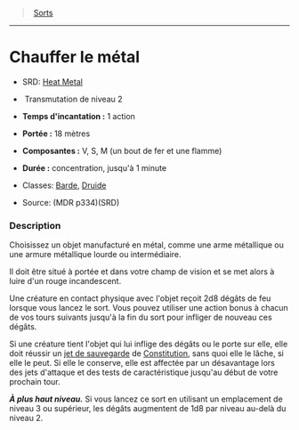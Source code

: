﻿---
!SpellItem
Family: SpellHD
Name: Chauffer le métal
AltName: '[Heat Metal](srd_spells_heat_metal.md)'
Type: Transmutation
Level: 2
CastingTime: 1 action
Range: 18 mètres
Components: V, S, M (un bout de fer et une flamme)
Duration: concentration, jusqu'à 1 minute
Classes: '[Barde](hd_bard.md), [Druide](hd_druid.md)'
Source: (MDR p334)(SRD)
Id: spells_hd.md#chauffer-le-métal
ParentLink: spells_hd.md#sorts
ParentName: Sorts
NameLevel: 1
Attributes: {}
AttributesDictionary: >+
  {}

---
> [Sorts](hd_spells.md)

---

# Chauffer le métal

- SRD: [Heat Metal](srd_spells_heat_metal.md)

-  Transmutation de niveau 2

- **Temps d'incantation :** 1 action

- **Portée :** 18 mètres

- **Composantes :** V, S, M (un bout de fer et une flamme)

- **Durée :** concentration, jusqu'à 1 minute

- Classes: [Barde](hd_bard.md), [Druide](hd_druid.md)

- Source: (MDR p334)(SRD)

### Description

Choisissez un objet manufacturé en métal, comme une arme métallique ou une armure métallique lourde ou intermédiaire.

Il doit être situé à portée et dans votre champ de vision et se met alors à luire d'un rouge incandescent.

Une créature en contact physique avec l'objet reçoit 2d8 dégâts de feu lorsque vous lancez le sort. Vous pouvez utiliser une action bonus à chacun de vos tours suivants jusqu'à la fin du sort pour infliger de nouveau ces dégâts.

Si une créature tient l'objet qui lui inflige des dégâts ou le porte sur elle, elle doit réussir un [jet de sauvegarde](hd_abilities_jets_de_sauvegarde.md) de [Constitution](hd_abilities_constitution.md), sans quoi elle le lâche, si elle le peut. Si elle le conserve, elle est affectée par un désavantage lors des jets d'attaque et des tests de caractéristique jusqu'au début de votre prochain tour.

**_À plus haut niveau._** Si vous lancez ce sort en utilisant un emplacement de niveau 3 ou supérieur, les dégâts augmentent de 1d8 par niveau au-delà du niveau 2.

